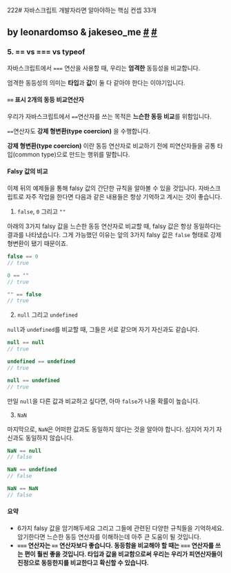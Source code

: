 222# 자바스크립트 개발자라면 알아야하는 핵심 컨셉 33개 

## by leonardomso & jakeseo_me [#](https://github.com/leonardomso/33-js-concepts) [#](https://velog.io/@jakeseo_me/자바스크립트-개발자라면-알아야-할-33가지-개념-5-vs-3분만에-배우기-번역)

### 5. == vs === vs typeof

자바스크립트에서 `===` 연산을 사용할 때, 우리는 **엄격한** 동등성을 비교합니다. 

엄격한 동등성의 의미는 **타입**과 **값**이 둘 다 같아야 한다는 이야기입니다.



#### `==` 표시 2개의 동등 비교연산자

우리가 자바스크립트에서 `==`연산자를 쓰는 목적은 **느슨한 동등 비교**를 위함입니다.

`==`연산자도 **강제 형변환(type coercion)** 을 수행합니다.

**강제 형변환(type coercion)** 이란 동등 연산자로 비교하기 전에 피연산자들을 공통 타입(common type)으로 만드는 행위를 말합니다.



#### Falsy 값의 비교

이제 뒤의 예제들을 통해 falsy 값의 간단한 규칙을 알아볼 수 있을 것입니다. 자바스크립트로 자주 작업을 한다면 다음과 같은 내용들은 항상 기억하고 계시는 것이 좋습니다.

1. `false`, `0` 그리고 `""`

아래의 3가지 falsy 값을 느슨한 동등 연산자로 비교할 때, falsy 값은 항상 동일하다는 결과를 나타냈습니다. 그게 가능했던 이유는 앞의 3가지 falsy 값은 `false` 형태로 강제 형변환이 됐기 때문이죠.

```javascript
false == 0
// true

0 == ""
// true

"" == false
// true
```

2. `null` 그리고 `undefined`

`null`과 `undefined`를 비교할 때, 그들은 서로 같으며 자기 자신과도 같습니다.

```javascript
null == null
// true

undefined == undefined
// true

null == undefined
// true
```

만일 `null`을 다른 값과 비교하고 싶다면, 아마 `false`가 나올 확률이 높습니다.

3. `NaN`

마지막으로, `NaN`은 어떠한 값과도 동일하지 않다는 것을 알아야 합니다.
심지어 자기 자신과도 동일하지 않습니다.

```javascript
NaN == null
// false

NaN == undefined
// false

NaN == NaN
// false
```



#### 요약

-  6가지 falsy 값을 암기해두세요 그리고 그들에 관련된 다양한 규칙들을 기억하세요. 암기한다면 느슨한 동등 연산자를 이해하는데 아주 큰 도움이 될 것입니다.
- **`===` 연산자는 `==` 연산자보다 좋습니다. 동등함을 비교해야 할 때는 `===` 연산자를 쓰는 편이 훨씬 좋을 것입니다. 타입과 값을 비교함으로써 우리는 우리가 피연산자들이 진정으로 동등한지를 비교한다고 확신할 수 있습니다.**